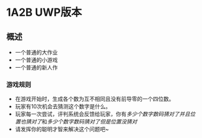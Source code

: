 # 1A2B UWP版本

## 概述
- 一个普通的大作业
- 一个普通的小游戏
- 一个普通的新人作


### 游戏规则
- 在游戏开始时，生成各个数为互不相同且没有前导零的一个四位数。
- 玩家有10次机会去猜测这个数字是什么。
- 玩家每一次尝试，评判系统会反馈给玩家，你有*多少个数字数码猜对了并且位置也猜对了*和*多少个数字数码猜对了但是位置没猜对*
- 请发挥你的聪明才智来解决这个问题吧~

